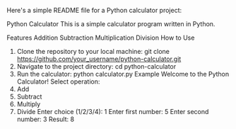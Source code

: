 
Here's a simple README file for a Python calculator project:

Python Calculator
This is a simple calculator program written in Python.

Features
Addition
Subtraction
Multiplication
Division
How to Use
1. Clone the repository to your local machine:
git clone https://github.com/your_username/python-calculator.git
2. Navigate to the project directory:
cd python-calculator
3. Run the calculator:
python calculator.py
Example
Welcome to the Python Calculator!
Select operation:
1. Add
2. Subtract
3. Multiply
4. Divide
Enter choice (1/2/3/4): 1
Enter first number: 5
Enter second number: 3
Result: 8
